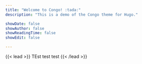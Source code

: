 ```yaml
---
title: "Welcome to Congo! :tada:"
description: "This is a demo of the Congo theme for Hugo."

showDate: false
showAuthor: false
showReadingTime: false
showEdit: false

---
```


{{< lead >}}
TEst test test
{{< /lead >}}

